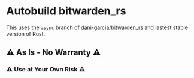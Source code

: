# Autobuild bitwarden_rs

This uses the `async` branch of [dani-garcia/bitwarden_rs](https://github.com/dani-garcia/bitwarden_rs) and lastest stable version of Rust.

## ⚠ As Is - No Warranty ⚠
### ⚠ Use at Your Own Risk ⚠
